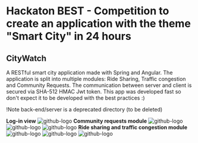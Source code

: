 # Hackaton BEST - Competition to create an application with the theme "Smart City" in 24 hours

## CityWatch

A RESTful smart city application made with Spring and Angular. The application is split into multiple modules: Ride Sharing, Traffic congestion and Community Requests.
The communication between server and client is secured via SHA-512 HMAC Jwt token.
This app was developed fast so don't expect it to be developed with the best practices :)

!Note back-end/server is a deprecated directory (to be deleted)

**Log-in view**
![github-logo](https://user-images.githubusercontent.com/32932628/76576116-db611c00-64c9-11ea-8692-06129752f1e1.png)
**Community requests module**
![github-logo](https://user-images.githubusercontent.com/32932628/76576121-dd2adf80-64c9-11ea-83f4-a200f09af750.png)
![github-logo](https://user-images.githubusercontent.com/32932628/76576127-de5c0c80-64c9-11ea-97ff-ac30a69d6c5a.png)
![github-logo](https://user-images.githubusercontent.com/32932628/76576129-def4a300-64c9-11ea-80e7-764ecd833202.png)
**Ride sharing and traffic congestion module**
![github-logo](https://user-images.githubusercontent.com/32932628/76576131-def4a300-64c9-11ea-96a8-ffed3793b663.png)
![github-logo](https://user-images.githubusercontent.com/32932628/76576133-df8d3980-64c9-11ea-85d5-d2da25790357.png)
![github-logo](https://user-images.githubusercontent.com/32932628/76576136-e025d000-64c9-11ea-90da-1727a1dc5137.png)






